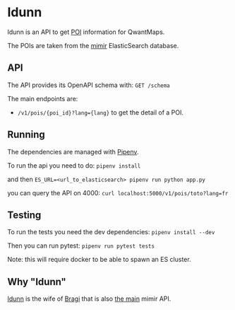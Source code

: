 # Idunn

Idunn is an API to get [POI](https://en.wikipedia.org/wiki/Point_of_interest) information for QwantMaps.

The POIs are taken from the [mimir](https://github.com/CanalTP/mimirsbrunn) ElasticSearch database.

## API

The API provides its OpenAPI schema with:
`GET /schema`

The main endpoints are:

* `/v1/pois/{poi_id}?lang={lang}` to get the detail of a POI.


## Running

The dependencies are managed with [Pipenv](https://github.com/pypa/pipenv).

To run the api you need to do:
`pipenv install`

and then
`ES_URL=<url_to_elasticsearch> pipenv run python app.py`

you can query the API on 4000:
`curl localhost:5000/v1/pois/toto?lang=fr`

## Testing

To run the tests you need the dev dependencies:
`pipenv install --dev`

Then you can run pytest:
`pipenv run pytest tests`

Note: this will require docker to be able to spawn an ES cluster.

## Why "Idunn"

[Idunn](https://fr.wikipedia.org/wiki/Idunn) is the wife of [Bragi](https://fr.wikipedia.org/wiki/Bragi) that is also [the main](https://github.com/CanalTP/mimirsbrunn/tree/master/libs/bragi) mimir API.
